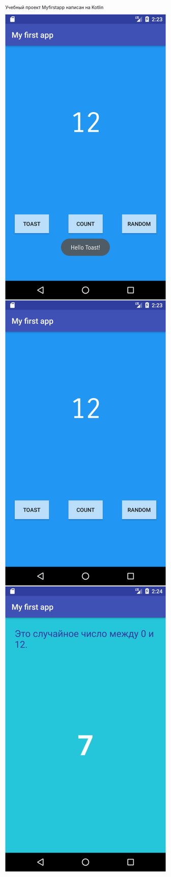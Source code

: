 Учебный проект Myfirstapp написан на Kotlin

![alt text](https://github.com/alex-lopatenko/Myfirstapp/blob/master/preview-1.png)
![alt text](https://github.com/alex-lopatenko/Myfirstapp/blob/master/preview-2.png)
![alt text](https://github.com/alex-lopatenko/Myfirstapp/blob/master/preview-3.png)
